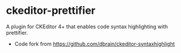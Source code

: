 # ckeditor-prettifier
A plugin for CKEditor 4+ that enables code syntax highlighting with prettifier.

* Code fork from https://github.com/dbrain/ckeditor-syntaxhighlight
